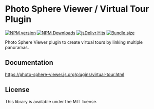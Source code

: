 # Photo Sphere Viewer / Virtual Tour Plugin

[![NPM version](https://img.shields.io/npm/v/@photo-sphere-viewer/virtual-tour-plugin?logo=npm)](https://www.npmjs.com/package/@photo-sphere-viewer/virtual-tour-plugin)
[![NPM Downloads](https://img.shields.io/npm/dm/@photo-sphere-viewer/virtual-tour-plugin?color=f86036&label=npm&logo=npm)](https://npmtrends.com/@photo-sphere-viewer/virtual-tour-plugin)
[![jsDelivr Hits](https://img.shields.io/jsdelivr/npm/hm/@photo-sphere-viewer/virtual-tour-plugin?color=%23f86036&logo=jsdelivr)](https://www.jsdelivr.com/package/npm/@photo-sphere-viewer/virtual-tour-plugin)
[![Bundle size](https://img.shields.io/bundlephobia/minzip/@photo-sphere-viewer/virtual-tour-plugin?logo=webpack&label=gzip)](https://bundlephobia.com/package/@photo-sphere-viewer/virtual-tour-plugin)

Photo Sphere Viewer plugin to create virtual tours by linking multiple panoramas.

## Documentation

https://photo-sphere-viewer.js.org/plugins/virtual-tour.html

## License

This library is available under the MIT license.
